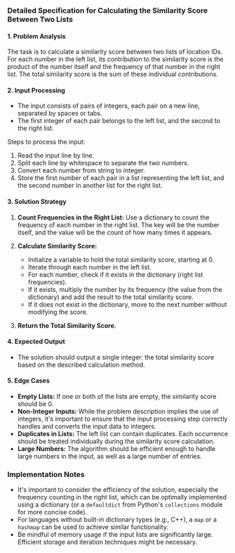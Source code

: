### Detailed Specification for Calculating the Similarity Score Between Two Lists

#### 1. Problem Analysis

The task is to calculate a similarity score between two lists of location IDs. For each number in the left list, its contribution to the similarity score is the product of the number itself and the frequency of that number in the right list. The total similarity score is the sum of these individual contributions.

#### 2. Input Processing

- The input consists of pairs of integers, each pair on a new line, separated by spaces or tabs.
- The first integer of each pair belongs to the left list, and the second to the right list.

Steps to process the input:

1. Read the input line by line.
2. Split each line by whitespace to separate the two numbers.
3. Convert each number from string to integer.
4. Store the first number of each pair in a list representing the left list, and the second number in another list for the right list.

#### 3. Solution Strategy

1. **Count Frequencies in the Right List:** Use a dictionary to count the frequency of each number in the right list. The key will be the number itself, and the value will be the count of how many times it appears.

2. **Calculate Similarity Score:**
   - Initialize a variable to hold the total similarity score, starting at 0.
   - Iterate through each number in the left list.
   - For each number, check if it exists in the dictionary (right list frequencies).
   - If it exists, multiply the number by its frequency (the value from the dictionary) and add the result to the total similarity score.
   - If it does not exist in the dictionary, move to the next number without modifying the score.

3. **Return the Total Similarity Score.**

#### 4. Expected Output

- The solution should output a single integer: the total similarity score based on the described calculation method.

#### 5. Edge Cases

- **Empty Lists:** If one or both of the lists are empty, the similarity score should be 0.
- **Non-Integer Inputs:** While the problem description implies the use of integers, it's important to ensure that the input processing step correctly handles and converts the input data to integers.
- **Duplicates in Lists:** The left list can contain duplicates. Each occurrence should be treated individually during the similarity score calculation.
- **Large Numbers:** The algorithm should be efficient enough to handle large numbers in the input, as well as a large number of entries.

### Implementation Notes

- It's important to consider the efficiency of the solution, especially the frequency counting in the right list, which can be optimally implemented using a dictionary (or a `defaultdict` from Python's `collections` module for more concise code).
- For languages without built-in dictionary types (e.g., C++), a `map` or a `hashmap` can be used to achieve similar functionality.
- Be mindful of memory usage if the input lists are significantly large. Efficient storage and iteration techniques might be necessary.